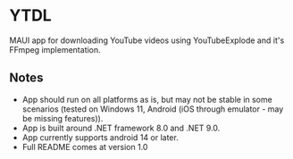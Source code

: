 # YTDL
MAUI app for downloading YouTube videos using YouTubeExplode and it's FFmpeg implementation.

## Notes
- App should run on all platforms as is, but may not be stable in some scenarios (tested on Windows 11, Android (iOS through emulator - may be missing features)).
- App is built around .NET framework 8.0 and .NET 9.0.
- App currently supports android 14 or later.
- Full README comes at version 1.0
